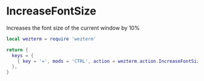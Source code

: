 # IncreaseFontSize

Increases the font size of the current window by 10%

```lua
local wezterm = require 'wezterm'

return {
  keys = {
    { key = '=', mods = 'CTRL', action = wezterm.action.IncreaseFontSize },
  },
}
```
